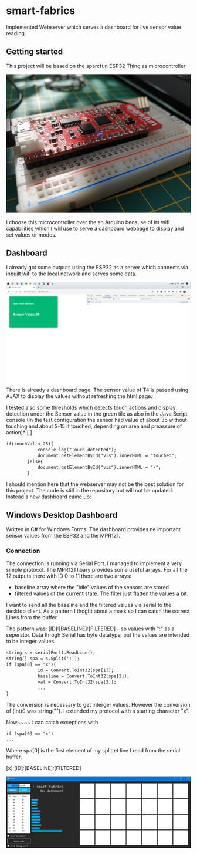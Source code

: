 # smart-fabrics

Implemented Webserver which serves a dashboard for live sensor value reading.

## Getting started

This project will be based on the sparcfun ESP32 Thing as microcontroller

![alt text](smart-fabrics-controller/img/esp_3.jpg)

I choose this microcontroller over the an Arduino because of its wifi capabilities which I will use to serve a dashboard webpage to display and set values or modes.

## Dashboard

I already got some outputs using the ESP32 as a server which connects via inbuilt wifi to the local network and serves some data.

![alt text](smart-fabrics-controller/img/screen_1.png)
There is already a dashboard page. The sensor value of T4 is passed using AJAX to display the values without refreshing the html page.

I tested also some thresholds which detects touch actions and display detection under the Sensor value in the green tile as also in the Java Script console (In the test configuration the sensor had value of about 35 without touching and about 5-15 if touched, depending on area and preassure of action)* [ ]

```
if(touchVal < 25){
            console.log("Touch detected");
            document.getElementById("vis").innerHTML = "touched";
        }else{
            document.getElementById("vis").innerHTML = "-";
        }
```

I should mention here that the webserver may not be the best solution for this project. The code is still in the repository but will not be updated.
Instead a new dashboard came up:

## Windows Desktop Dashboard

Written in C# for Windows Forms. The dashboard provides ne important sensor values from the ESP32 and the MPR121.

### Connection

The connection is running via Serial Port. I managed to implement a very simple protocol. The MPR121 libary provides some useful arrays.
For all the 12 outputs there with ID 0 to 11 there are two arrays:

* baseline array where the "idle" values of the sensors are stored
* filtered values of the current state. The filter just flatten the values a bit.

I want to send all the baseline and the filtered values via serial to the desktop client.
As a pattern I thoght about a mask so I can catch the correct Lines from the buffer.

The pattern was: [ID]:[BASELINE]:[FILTERED] - so values with ":" as a seperator.
Data throgh Serial has byte datatype, but the values are intended to be integer values.

````
string s = serialPort1.ReadLine();
string[] spa = s.Split(':');
if (spa[0] == "x"){
            id = Convert.ToInt32(spa[1]);
            baseline = Convert.ToInt32(spa[2]);
            val = Convert.ToInt32(spa[3]);
            ...
}
````

The conversion is necessary to get interger values.
However the conversion of (int)0 was string(""). I extended my protocol with a starting character "x".

Now~~~~ i can catch exceptions with

````
if (spa[0] == "x")
...
````

Where spa[0] is the first element of my splittet line I read from the serial buffer.

\[x]:[ID]:[BASELINE]:[FILTERED]

![alt text](smart-fabrics-controller/img/dev_dash1.png)

